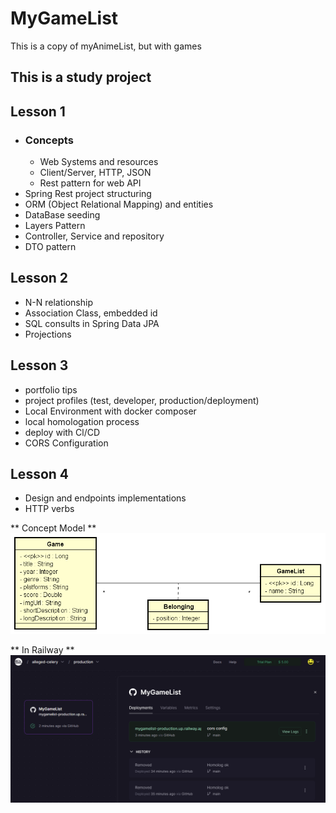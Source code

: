 # MyGameList
This is a copy of  myAnimeList, but with games

## This is a study project

## Lesson 1 
- ### Concepts 
    - Web Systems and resources
    - Client/Server, HTTP, JSON
    - Rest pattern for web API 
- Spring Rest project structuring
- ORM (Object Relational Mapping) and entities
- DataBase seeding
- Layers Pattern
- Controller, Service and repository
- DTO pattern
## Lesson 2
- N-N relationship
- Association Class, embedded id
- SQL consults in Spring Data JPA
- Projections
## Lesson 3
- portfolio tips 
- project profiles (test, developer, production/deployment)
- Local Environment with docker composer
- local homologation process
- deploy with Cl/CD
- CORS Configuration
## Lesson 4
- Design and endpoints implementations
- HTTP verbs

** Concept Model **
![img.png](img.png)

** In Railway **
![img_1.png](img_1.png)


